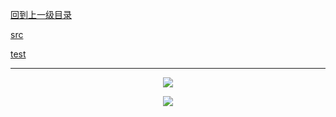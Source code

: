[回到上一级目录](https://github.com/zhaochenyou/Way-to-Algorithm/blob/master/Chapter-2-Search/README.md)

[src](https://github.com/zhaochenyou/Way-to-Algorithm/raw/master/Chapter-1-Sort/src/Recursion.hpp)

[test](https://github.com/zhaochenyou/Way-to-Algorithm/raw/master/Chapter-1-Sort/src/Recursion.cpp)

----------
<p align="center"><img src="https://github.com/zhaochenyou/Way-to-Algorithm/raw/master/Chapter-2-Search/res/Recursion1.png" /></p>
<p align="center"><img src="https://github.com/zhaochenyou/Way-to-Algorithm/raw/master/Chapter-2-Search/res/Recursion2.png" /></p>

